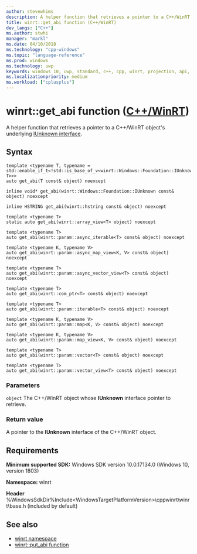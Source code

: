 ```yaml
---
author: stevewhims
description: A helper function that retrieves a pointer to a C++/WinRT object's underlying IUnknown interface.
title: winrt::get_abi function (C++/WinRT)
dev_langs: ["C++"]
ms.author: stwhi
manager: "markl"
ms.date: 04/10/2018
ms.technology: "cpp-windows"
ms.topic: "language-reference"
ms.prod: windows
ms.technology: uwp
keywords: windows 10, uwp, standard, c++, cpp, winrt, projection, api, reference, IUnknown
ms.localizationpriority: medium
ms.workload: ["cplusplus"]
---
```


# winrt::get_abi function ([C++/WinRT](/windows/uwp/cpp-and-winrt-apis/intro-to-using-cpp-with-winrt))
A helper function that retrieves a pointer to a C++/WinRT object's underlying [IUnknown interface](https://msdn.microsoft.com/library/windows/desktop/ms680509).

## Syntax
```cppwinrt
template <typename T, typename = std::enable_if_t<!std::is_base_of_v<winrt::Windows::Foundation::IUnknown, T>>>
auto get_abi(T const& object) noexcept

inline void* get_abi(winrt::Windows::Foundation::IUnknown const& object) noexcept

inline HSTRING get_abi(winrt::hstring const& object) noexcept

template <typename T>
static auto get_abi(winrt::array_view<T> object) noexcept

template <typename T>
auto get_abi(winrt::param::async_iterable<T> const& object) noexcept

template <typename K, typename V>
auto get_abi(winrt::param::async_map_view<K, V> const& object) noexcept

template <typename T>
auto get_abi(winrt::param::async_vector_view<T> const& object) noexcept

template <typename T>
auto get_abi(winrt::com_ptr<T> const& object) noexcept

template <typename T>
auto get_abi(winrt::param::iterable<T> const& object) noexcept

template <typename K, typename V>
auto get_abi(winrt::param::map<K, V> const& object) noexcept

template <typename K, typename V>
auto get_abi(winrt::param::map_view<K, V> const& object) noexcept

template <typename T>
auto get_abi(winrt::param::vector<T> const& object) noexcept

template <typename T>
auto get_abi(winrt::param::vector_view<T> const& object) noexcept
```

### Parameters
`object`
The C++/WinRT object whose **IUnknown** interface pointer to retrieve.

### Return value 
A pointer to the **IUnknown** interface of the C++/WinRT object.

## Requirements
**Minimum supported SDK:** Windows SDK version 10.0.17134.0 (Windows 10, version 1803)

**Namespace:** winrt

**Header** %WindowsSdkDir%Include\<WindowsTargetPlatformVersion>\cppwinrt\winrt\base.h (included by default)

## See also 
* [winrt namespace](winrt.md)
* [winrt::put_abi function](put-abi.md)
